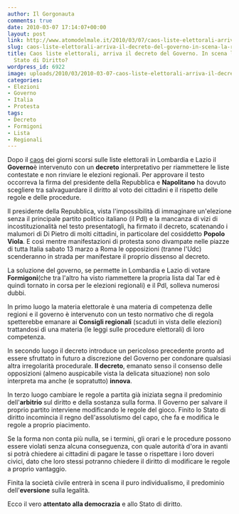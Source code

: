 ```yaml
---
author: Il Gorgonauta
comments: true
date: 2010-03-07 17:14:07+00:00
layout: post
link: http://www.atomodelmale.it/2010/03/07/caos-liste-elettorali-arriva-il-decreto-del-governo-in-scena-la-resa-dello-stato-di-diritto/
slug: caos-liste-elettorali-arriva-il-decreto-del-governo-in-scena-la-resa-dello-stato-di-diritto
title: Caos liste elettorali, arriva il decreto del Governo. In scena la resa dello
  Stato di Diritto?
wordpress_id: 6922
image: uploads/2010/03/2010-03-07-caos-liste-elettorali-arriva-il-decreto-del-governo-in-scena-la-resa-dello-stato-di-diritto.jpg
categories:
- Elezioni
- Governo
- Italia
- Protesta
tags:
- Decreto
- Formigoni
- Lista
- Regionali
---
```


Dopo il [caos](/2010/03/03/lombardia-e-lazio-caos-liste-elettorali-esclusi-rispettivamente-formigoni-e-il-pdl.html) dei giorni scorsi sulle liste elettorali in Lombardia e Lazio il **Governo**è intervenuto con un **decreto** interpretativo per riammettere le liste contestate e non rinviare le elezioni regionali. Per approvare il testo occorreva la firma del presidente della Repubblica e **Napolitano** ha dovuto scegliere tra salvaguardare il diritto al voto dei cittadini e il rispetto delle regole e delle procedure.

Il presidente della Repubblica, vista l'impossibilità di immaginare un'elezione senza il principale partito politico italiano (il Pdl) e la mancanza di vizi di incostituzionalità nel testo presentatogli, ha firmato il decreto, scatenando i malumori di Di Pietro di molti cittadini, in particolare del cosiddetto **Popolo Viola**. E così mentre manifestazioni di protesta sono divampate nelle piazze di tutta Italia sabato 13 marzo a Roma le opposizioni (tranne l'Udc) scenderanno in strada per manifestare il proprio dissenso al decreto.

La soluzione del governo, se permette in Lombardia e Lazio di votare **Formigoni**(che tra l'altro ha visto riammettere la propria lista dal Tar ed è quindi tornato in corsa per le elezioni regionali) e il Pdl, solleva numerosi dubbi.

In primo luogo la materia elettorale è una materia di competenza delle regioni e il governo è intervenuto con un testo normativo che di regola spetterebbe emanare ai **Consigli regionali** (scaduti in vista delle elezioni) trattandosi di una materia (le leggi sulle procedure elettorali) di loro competenza.

In secondo luogo il decreto introduce un pericoloso precedente pronto ad essere sfruttato in futuro a discrezione del Governo per condonare qualsiasi altra irregolarità procedurale. **Il decreto**, emanato senso il consenso delle opposizioni (almeno auspicabile vista la delicata situazione) non solo interpreta ma anche (e sopratutto) **innova**.

In terzo luogo cambiare le regole a partita già iniziata segna il predominio dell'**arbitrio** sul diritto e della sostanza sulla forma. Il Governo per salvare il proprio partito interviene modificando le regole del gioco. Finito lo Stato di diritto incomincia il regno dell'assolutismo del capo, che fa e modifica le regole a proprio piacimento.

Se la forma non conta più nulla, se i termini, gli orari e le procedure possono essere violati senza alcuna conseguenza, con quale autorità d'ora in avanti si potrà chiedere ai cittadini di pagare le tasse o rispettare i loro doveri civici, dato che loro stessi potranno chiedere il diritto di modificare le regole a proprio vantaggio.

Finita la società civile entrerà in scena il puro individualismo, il predominio dell'**eversione** sulla legalità.

Ecco il vero **attentato alla democrazia** e allo Stato di diritto.

